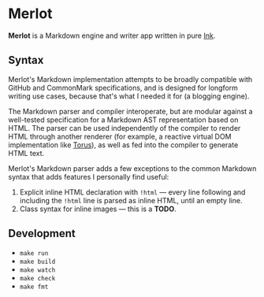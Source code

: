 # Merlot

**Merlot** is a Markdown engine and writer app written in pure [Ink](https://dotink.co).

## Syntax

Merlot's Markdown implementation attempts to be broadly compatible with GitHub and CommonMark specifications, and is designed for longform writing use cases, because that's what I needed it for (a blogging engine).

The Markdown parser and compiler interoperate, but are modular against a well-tested specification for a Markdown AST representation based on HTML. The parser can be used independently of the compiler to render HTML through another renderer (for example, a reactive virtual DOM implementation like [Torus](https://github.com/thesephist/torus)), as well as fed into the compiler to generate HTML text.

Merlot's Markdown parser adds a few exceptions to the common Markdown syntax that adds features I personally find useful:

1. Explicit inline HTML declaration with `!html` — every line following and including the `!html` line is parsed as inline HTML, until an empty line.
2. Class syntax for inline images — this is a **TODO**.

## Development

- `make run`
- `make build`
- `make watch`
- `make check`
- `make fmt`

